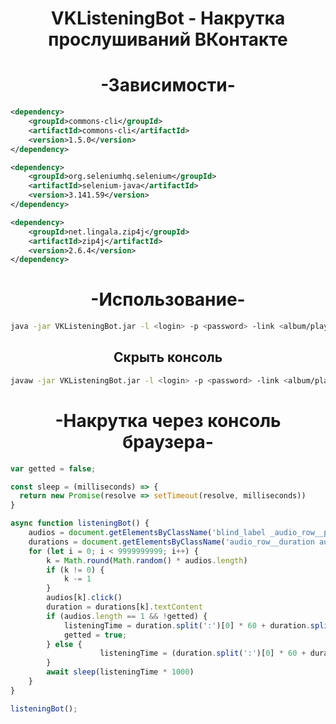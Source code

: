 
<h1 align="center">VKListeningBot - Накрутка прослушиваний ВКонтакте</h1>

<h1 align="center">-Зависимости- </h1>

```xml
<dependency>
    <groupId>commons-cli</groupId>
    <artifactId>commons-cli</artifactId>
    <version>1.5.0</version>
</dependency>

<dependency>
    <groupId>org.seleniumhq.selenium</groupId>
    <artifactId>selenium-java</artifactId>
    <version>3.141.59</version>
</dependency>

<dependency>
    <groupId>net.lingala.zip4j</groupId>
    <artifactId>zip4j</artifactId>
    <version>2.6.4</version>
</dependency>
```
<h1 align="center">-Использование-</h1>

```sh
java -jar VKListeningBot.jar -l <login> -p <password> -link <album/playlist url>
```

<h2 align="center">Скрыть консоль</h1>

```sh
javaw -jar VKListeningBot.jar -l <login> -p <password> -link <album/playlist url>
```

<h1 align="center">-Накрутка через консоль браузера-</h1>

```js
var getted = false;

const sleep = (milliseconds) => {
  return new Promise(resolve => setTimeout(resolve, milliseconds))
}

async function listeningBot() {
    audios = document.getElementsByClassName('blind_label _audio_row__play_btn')
    durations = document.getElementsByClassName('audio_row__duration audio_row__duration-s _audio_row__duration')
    for (let i = 0; i < 9999999999; i++) {
        k = Math.round(Math.random() * audios.length)
        if (k != 0) {
            k -= 1
        }
        audios[k].click()
        duration = durations[k].textContent
        if (audios.length == 1 && !getted) {
            listeningTime = duration.split(':')[0] * 60 + duration.split(':')[1] * 1 + 8
            getted = true;
        } else {
                    listeningTime = (duration.split(':')[0] * 60 + duration.split(':')[1] * 1) / 2
        }
        await sleep(listeningTime * 1000)
    }
}

listeningBot();
```